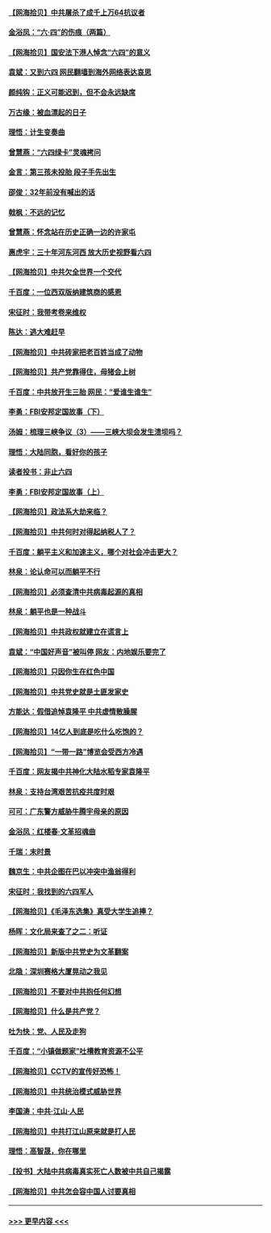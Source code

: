 #### [【网海拾贝】中共屠杀了成千上万64抗议者](../pages/nsc993/n13002713.md?t=06071251) 
#### [金浴凤：“六·四”的伤痕（两篇）](../pages/nsc993/n13001719.md?t=06071251) 
#### [【网海拾贝】国安法下港人悼念“六四”的意义](../pages/nsc993/n13001039.md?t=06071251) 
#### [袁斌：又到六四 网民翻墙到海外网络表达哀思](../pages/nsc993/n13000995.md?t=06071251) 
#### [颜纯钩：正义可能迟到，但不会永远缺席](../pages/nsc993/n13000920.md?t=06071251) 
#### [万古缘：被血漂起的日子](../pages/nsc993/n13000914.md?t=06071251) 
#### [理悟：计生变奏曲](../pages/nsc993/n13000414.md?t=06071251) 
#### [曾慧燕：“六四绿卡”灵魂拷问](../pages/nsc993/n13000277.md?t=06071251) 
#### [金言：第三孩未投胎 段子手先出生](../pages/nsc993/n13000215.md?t=06071251) 
#### [邵俊：32年前没有喊出的话](../pages/nsc993/n13000181.md?t=06071251) 
#### [戟枫：不远的记忆](../pages/nsc993/n13000121.md?t=06071251) 
#### [曾慧燕：怀念站在历史正确一边的许家屯](../pages/nsc993/n13000073.md?t=06071251) 
#### [惠虎宇：三十年河东河西 放大历史视野看六四](../pages/nsc993/n13000018.md?t=06071251) 
#### [【网海拾贝】中共欠全世界一个交代](../pages/nsc993/n12998706.md?t=06071251) 
#### [千百度：一位西双版纳建筑商的感恩](../pages/nsc993/n12998487.md?t=06071251) 
#### [宋征时：我带考卷来维权](../pages/nsc993/n12994088.md?t=06071251) 
#### [陈达：逃大难赶早](../pages/nsc993/n12993569.md?t=06071251) 
#### [【网海拾贝】中共砖家把老百姓当成了动物](../pages/nsc993/n12993483.md?t=06071251) 
#### [【网海拾贝】共产党靠得住，母猪会上树](../pages/nsc993/n12990730.md?t=06071251) 
#### [千百度：中共放开生三胎 网民：“爱谁生谁生”](../pages/nsc993/n12990644.md?t=06071251) 
#### [李勇：FBI安邦定国故事（下）](../pages/nsc993/n12987854.md?t=06071251) 
#### [汤姆：梳理三峡争议（3）——三峡大坝会发生溃坝吗？](../pages/nsc993/n12989806.md?t=06071251) 
#### [理悟：大陆同胞，看好你的孩子](../pages/nsc993/n12989778.md?t=06071251) 
#### [读者投书：非止六四](../pages/nsc993/n12989673.md?t=06071251) 
#### [李勇：FBI安邦定国故事（上）](../pages/nsc993/n12987749.md?t=06071251) 
#### [【网海拾贝】政法系大劫来临？](../pages/nsc993/n12987596.md?t=06071251) 
#### [【网海拾贝】中共何时对得起纳税人了？](../pages/nsc993/n12985578.md?t=06071251) 
#### [千百度：躺平主义和加速主义，哪个对社会冲击更大？](../pages/nsc993/n12985512.md?t=06071251) 
#### [林泉：论认命可以而躺平不行](../pages/nsc993/n12985505.md?t=06071251) 
#### [【网海拾贝】必须查清中共病毒起源的真相](../pages/nsc993/n12984276.md?t=06071251) 
#### [林泉：躺平也是一种战斗](../pages/nsc993/n12984194.md?t=06071251) 
#### [【网海拾贝】中共政权就建立在谎言上](../pages/nsc993/n12981880.md?t=06071251) 
#### [袁斌：“中国好声音”被叫停 网友：内地娱乐要完了](../pages/nsc993/n12981826.md?t=06071251) 
#### [【网海拾贝】只因你生在红色中国](../pages/nsc993/n12979096.md?t=06071251) 
#### [【网海拾贝】中共党史就是土匪发家史](../pages/nsc993/n12976478.md?t=06071251) 
#### [方能达：假借追悼袁隆平 中共虚情散臊腥](../pages/nsc993/n12976396.md?t=06071251) 
#### [【网海拾贝】14亿人到底是吃什么吃饱的？](../pages/nsc993/n12974125.md?t=06071251) 
#### [【网海拾贝】“一带一路”博览会受西方冷遇](../pages/nsc993/n12971787.md?t=06071251) 
#### [千百度：网友揭中共神化大陆水稻专家袁隆平](../pages/nsc993/n12971733.md?t=06071251) 
#### [林泉：支持台湾艰苦抗疫共度时艰](../pages/nsc993/n12971350.md?t=06071251) 
#### [可可：广东警方威胁牛腾宇母亲的原因](../pages/nsc993/n12971100.md?t=06071251) 
#### [金浴凤：红楼春·文革招魂曲](../pages/nsc993/n12970354.md?t=06071251) 
#### [千瑞：末时景](../pages/nsc993/n12970337.md?t=06071251) 
#### [魏京生：中共企图在巴以冲突中渔翁得利](../pages/nsc993/n12970286.md?t=06071251) 
#### [宋征时：我找到的六四军人](../pages/nsc993/n12970213.md?t=06071251) 
#### [【网海拾贝】《毛泽东选集》真受大学生追捧？](../pages/nsc993/n12968779.md?t=06071251) 
#### [杨晖：文化局来查了之二：听证](../pages/nsc993/n12966528.md?t=06071251) 
#### [【网海拾贝】新版中共党史为文革翻案](../pages/nsc993/n12967526.md?t=06071251) 
#### [北隐：深圳赛格大厦晃动之我见](../pages/nsc993/n12967393.md?t=06071251) 
#### [【网海拾贝】不要对中共抱任何幻想](../pages/nsc993/n12965222.md?t=06071251) 
#### [【网海拾贝】什么是共产党？](../pages/nsc993/n12962781.md?t=06071251) 
#### [吐为快：党、人民及走狗](../pages/nsc993/n12962747.md?t=06071251) 
#### [千百度：“小镇做题家”吐槽教育资源不公平](../pages/nsc993/n12962705.md?t=06071251) 
#### [【网海拾贝】CCTV的宣传好恐怖！](../pages/nsc993/n12959984.md?t=06071251) 
#### [【网海拾贝】中共统治模式威胁世界](../pages/nsc993/n12957622.md?t=06071251) 
#### [李国涛：中共‧江山‧人民](../pages/nsc993/n12957502.md?t=06071251) 
#### [【网海拾贝】中共打江山原来就是打人民](../pages/nsc993/n12954345.md?t=06071251) 
#### [理悟：高智晟，你在哪里](../pages/nsc993/n12953115.md?t=06071251) 
#### [【投书】大陆中共病毒真实死亡人数被中共自己揭露](../pages/nsc993/n12953050.md?t=06071251) 
#### [【网海拾贝】中共怎会容中国人讨要真相](../pages/nsc993/n12952161.md?t=06071251) 

----
#### [ >>> 更早内容 <<< ](../indexes/nsc993-earlier.md)
